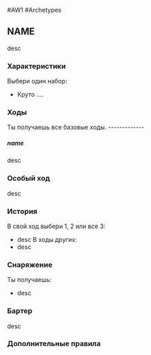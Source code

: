 #AW1 #Archetypes 

## NAME

desc

### Характеристики 
Выбери один набор: 
- Круто ....

### Ходы
Ты получаешь все базовые ходы. -------------

##### name
desc

### Особый ход
desc

### История
В свой ход выбери 1, 2 или все 3: 
- desc
В ходы других: 
- desc

### Снаряжение 
Ты получаешь: 
- desc

### Бартер
desc

### Дополнительные правила

